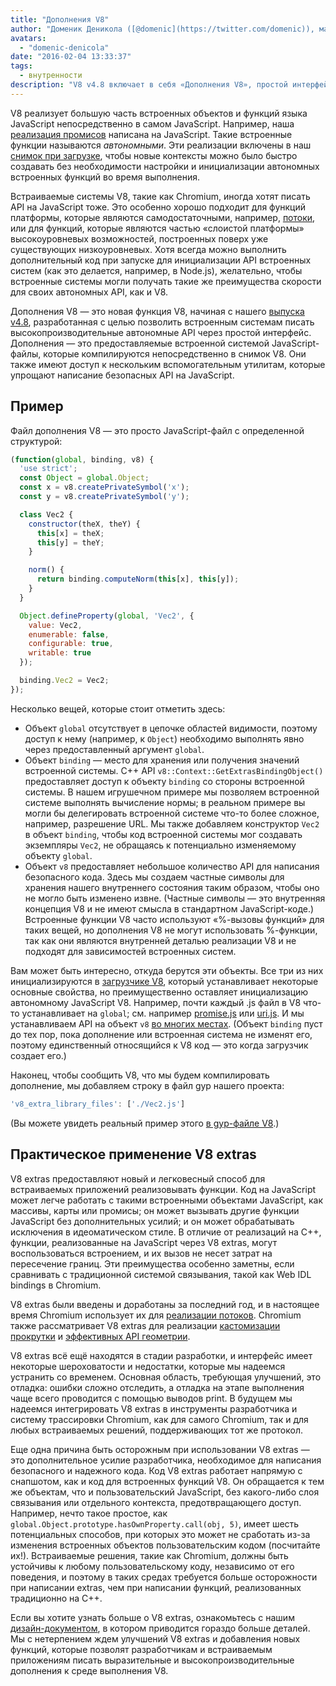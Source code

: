 ```yaml
---
title: "Дополнения V8"
author: "Доменик Деникола ([@domenic](https://twitter.com/domenic)), мастер потоков"
avatars: 
  - "domenic-denicola"
date: "2016-02-04 13:33:37"
tags: 
  - внутренности
description: "V8 v4.8 включает в себя «Дополнения V8», простой интерфейс, разработанный с целью позволить встраиваемым системам писать высокопроизводительные, автономные API."
---
```

V8 реализует большую часть встроенных объектов и функций языка JavaScript непосредственно в самом JavaScript. Например, наша [реализация промисов](https://code.google.com/p/chromium/codesearch#chromium/src/v8/src/js/promise.js) написана на JavaScript. Такие встроенные функции называются _автономными_. Эти реализации включены в наш [снимок при загрузке](/blog/custom-startup-snapshots), чтобы новые контексты можно было быстро создавать без необходимости настройки и инициализации автономных встроенных функций во время выполнения.

<!--truncate-->
Встраиваемые системы V8, такие как Chromium, иногда хотят писать API на JavaScript тоже. Это особенно хорошо подходит для функций платформы, которые являются самодостаточными, например, [потоки](https://streams.spec.whatwg.org/), или для функций, которые являются частью «слоистой платформы» высокоуровневых возможностей, построенных поверх уже существующих низкоуровневых. Хотя всегда можно выполнить дополнительный код при запуске для инициализации API встроенных систем (как это делается, например, в Node.js), желательно, чтобы встроенные системы могли получать такие же преимущества скорости для своих автономных API, как и V8.

Дополнения V8 — это новая функция V8, начиная с нашего [выпуска v4.8](/blog/v8-release-48), разработанная с целью позволить встроенным системам писать высокопроизводительные автономные API через простой интерфейс. Дополнения — это предоставляемые встроенной системой JavaScript-файлы, которые компилируются непосредственно в снимок V8. Они также имеют доступ к нескольким вспомогательным утилитам, которые упрощают написание безопасных API на JavaScript.

## Пример

Файл дополнения V8 — это просто JavaScript-файл с определенной структурой:

```js
(function(global, binding, v8) {
  'use strict';
  const Object = global.Object;
  const x = v8.createPrivateSymbol('x');
  const y = v8.createPrivateSymbol('y');

  class Vec2 {
    constructor(theX, theY) {
      this[x] = theX;
      this[y] = theY;
    }

    norm() {
      return binding.computeNorm(this[x], this[y]);
    }
  }

  Object.defineProperty(global, 'Vec2', {
    value: Vec2,
    enumerable: false,
    configurable: true,
    writable: true
  });

  binding.Vec2 = Vec2;
});
```

Несколько вещей, которые стоит отметить здесь:

- Объект `global` отсутствует в цепочке областей видимости, поэтому доступ к нему (например, к `Object`) необходимо выполнять явно через предоставленный аргумент `global`.
- Объект `binding` — место для хранения или получения значений встроенной системы. C++ API `v8::Context::GetExtrasBindingObject()` предоставляет доступ к объекту `binding` со стороны встроенной системы. В нашем игрушечном примере мы позволяем встроенной системе выполнять вычисление нормы; в реальном примере вы могли бы делегировать встроенной системе что-то более сложное, например, разрешение URL. Мы также добавляем конструктор `Vec2` в объект `binding`, чтобы код встроенной системы мог создавать экземпляры `Vec2`, не обращаясь к потенциально изменяемому объекту `global`.
- Объект `v8` предоставляет небольшое количество API для написания безопасного кода. Здесь мы создаем частные символы для хранения нашего внутреннего состояния таким образом, чтобы оно не могло быть изменено извне. (Частные символы — это внутренняя концепция V8 и не имеют смысла в стандартном JavaScript-коде.) Встроенные функции V8 часто используют «%-вызовы функций» для таких вещей, но дополнения V8 не могут использовать %-функции, так как они являются внутренней деталью реализации V8 и не подходят для зависимостей встроенных систем.

Вам может быть интересно, откуда берутся эти объекты. Все три из них инициализируются в [загрузчике V8](https://code.google.com/p/chromium/codesearch#chromium/src/v8/src/bootstrapper.cc), который устанавливает некоторые основные свойства, но преимущественно оставляет инициализацию автономному JavaScript V8. Например, почти каждый .js файл в V8 что-то устанавливает на `global`; см. например [promise.js](https://code.google.com/p/chromium/codesearch#chromium/src/v8/src/js/promise.js&sq=package:chromium&l=439) или [uri.js](https://code.google.com/p/chromium/codesearch#chromium/src/v8/src/js/uri.js&sq=package:chromium&l=371). И мы устанавливаем API на объект `v8` [во многих местах](https://code.google.com/p/chromium/codesearch#search/&q=extrasUtils&sq=package:chromium&type=cs). (Объект `binding` пуст до тех пор, пока дополнение или встроенная система не изменят его, поэтому единственный относящийся к V8 код — это когда загрузчик создает его.)

Наконец, чтобы сообщить V8, что мы будем компилировать дополнение, мы добавляем строку в файл gyp нашего проекта:

```js
'v8_extra_library_files': ['./Vec2.js']
```

(Вы можете увидеть реальный пример этого [в gyp-файле V8](https://code.google.com/p/chromium/codesearch#chromium/src/v8/build/standalone.gypi&sq=package:chromium&type=cs&l=170).)

## Практическое применение V8 extras

V8 extras предоставляют новый и легковесный способ для встраиваемых приложений реализовывать функции. Код на JavaScript может легче работать с такими встроенными объектами JavaScript, как массивы, карты или промисы; он может вызывать другие функции JavaScript без дополнительных усилий; и он может обрабатывать исключения в идеоматическом стиле. В отличие от реализаций на C++, функции, реализованные на JavaScript через V8 extras, могут воспользоваться встроением, и их вызов не несет затрат на пересечение границ. Эти преимущества особенно заметны, если сравнивать с традиционной системой связывания, такой как Web IDL bindings в Chromium.

V8 extras были введены и доработаны за последний год, и в настоящее время Chromium использует их для [реализации потоков](https://code.google.com/p/chromium/codesearch#chromium/src/third_party/WebKit/Source/core/streams/ReadableStream.js). Chromium также рассматривает V8 extras для реализации [кастомизации прокрутки](https://codereview.chromium.org/1333323003) и [эффективных API геометрии](https://groups.google.com/a/chromium.org/d/msg/blink-dev/V_bJNtOg0oM/VKbbYs-aAgAJ).

V8 extras всё ещё находятся в стадии разработки, и интерфейс имеет некоторые шероховатости и недостатки, которые мы надеемся устранить со временем. Основная область, требующая улучшений, это отладка: ошибки сложно отследить, а отладка на этапе выполнения чаще всего проводится с помощью выводов print. В будущем мы надеемся интегрировать V8 extras в инструменты разработчика и систему трассировки Chromium, как для самого Chromium, так и для любых встраиваемых решений, поддерживающих тот же протокол.

Еще одна причина быть осторожным при использовании V8 extras — это дополнительное усилие разработчика, необходимое для написания безопасного и надежного кода. Код V8 extras работает напрямую с снапшотом, как и код для встроенных функций V8. Он обращается к тем же объектам, что и пользовательский JavaScript, без какого-либо слоя связывания или отдельного контекста, предотвращающего доступ. Например, нечто такое простое, как `global.Object.prototype.hasOwnProperty.call(obj, 5)`, имеет шесть потенциальных способов, при которых это может не сработать из-за изменения встроенных объектов пользовательским кодом (посчитайте их!). Встраиваемые решения, такие как Chromium, должны быть устойчивы к любому пользовательскому коду, независимо от его поведения, и поэтому в таких средах требуется больше осторожности при написании extras, чем при написании функций, реализованных традиционно на C++.

Если вы хотите узнать больше о V8 extras, ознакомьтесь с нашим [дизайн-документом](https://docs.google.com/document/d/1AT5-T0aHGp7Lt29vPWFr2-qG8r3l9CByyvKwEuA8Ec0/edit#heading=h.32abkvzeioyz), в котором приводится гораздо больше деталей. Мы с нетерпением ждем улучшений V8 extras и добавления новых функций, которые позволят разработчикам и встраиваемым приложениям писать выразительные и высокопроизводительные дополнения к среде выполнения V8.
